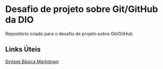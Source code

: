 # Desafio de projeto sobre Git/GitHub da DIO
Repositório criado para o desafio de projeto sobre Git/GitHub

## Links Úteis
[Sintaxe Básica Markdown](https://www.markdownguide.org/getting-started/)

